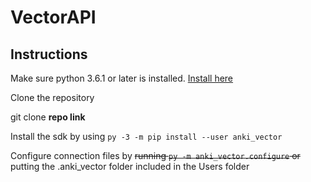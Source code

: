 # VectorAPI

## Instructions
    
Make sure python 3.6.1 or later is installed. [Install here](https://www.python.org/downloads/windows/)
    
Clone the repository
    
git clone **repo link**
    
Install the sdk by using ```py -3 -m pip install --user anki_vector```

Configure connection files by ~~running ```py -m anki_vector.configure``` or~~ putting the .anki_vector folder included in the Users folder

